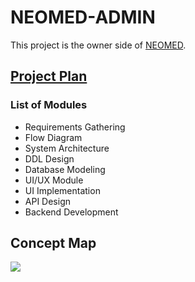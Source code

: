 # NEOMED-ADMIN

This project is the owner side of [NEOMED](https://github.com/ashandilya/NEOMED). 

## [Project Plan](https://docs.google.com/spreadsheets/d/1xtU_ryYIUM_M7z4sFa_qJQRmd_RTcohCCYa2guBsbvw/edit?usp=sharing)


### List of Modules

- Requirements Gathering 
- Flow Diagram
- System Architecture
- DDL Design
- Database Modeling
- UI/UX Module
- UI Implementation
- API Design
- Backend Development

## Concept Map

![](https://ibb.co/n1V2zKh)





